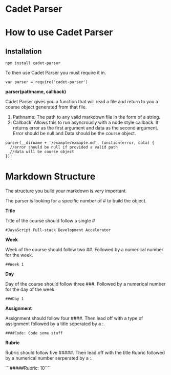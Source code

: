 # Cadet Parser

<strong>How to use Cadet Parser</strong>
==========================
Installation
-----------------
```npm install cadet-parser```

To then use Cadet Parser you must require it in.

```var parser = require('cadet-parser')```

<strong>parser(pathname, callback)</strong>

Cadet Parser gives you a function that will read a file and return to you a course object generated from that file.

1. Pathname: The path to any vaild markdown file in the form of a string.
2. Callback: Allows this to run asyncrously with a node style callback. It returns error as the first argument and data as the second argument. Error should be null and Data should be the course object.

```
parser(__dirname + '/example/exmaple.md', function(error, data) {
  //error should be null if provided a valid path
  //data will be course object
});
```

<strong>Markdown Structure</strong>
===================================

The structure you build your markdown is very important.

The parser is looking for a specific number of # to build the object.

<strong>Title</strong>

Title of the course should follow a single #

```#JavaScript Full-stack Development Accelorator```

<strong>Week</strong>

Week of the course should follow two ##. Followed by a numerical number for the week.

```##Week 1```

<strong>Day</strong>

Day of the course should follow three ###. Followed by a numerical number for the day of the week.

```###Day 1```

<strong>Assignment</strong>

Assignment should follow four ####. Then lead off with a type of assignment followed by a title seperated by a :.

```####Code: Code some stuff```

<strong>Rubric</strong>

Rubric should follow five #####. Then lead off with the title Rubric followed by a numerical number serperated by a :.

```#####Rubric: 10````



